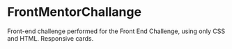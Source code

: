 # FrontMentorChallange
 Front-end challenge performed for the Front End Challenge, using only CSS and HTML. Responsive cards. 
